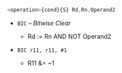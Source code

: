 ```js
<operation>{cond}{S} Rd,Rn,Operand2
```

- `BIC` – _Bitwise Clear_
    - Rd := Rn AND NOT Operand2

- `BIC r11, r11, #1`
    - R11 &= ~1